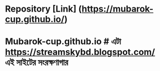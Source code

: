 # Repository [Link] (https://mubarok-cup.github.io/)
# Mubarok-cup.github.io            	 # এটা https://streamskybd.blogspot.com/ এই সাইটের সংরক্ষণাগার
